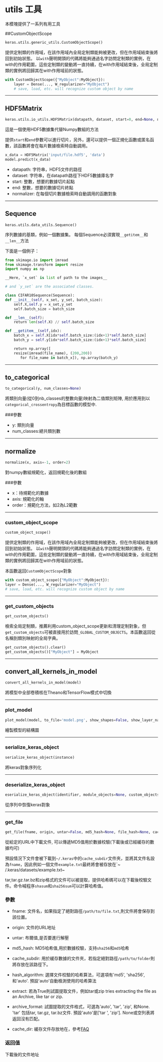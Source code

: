# utils 工具

本模塊提供了一系列有用工具


##CustomObjectScope
```python
keras.utils.generic_utils.CustomObjectScope()
```
提供定制類的作用域，在該作用域內全局定制類能夠被更改，但在作用域結束後將回到初始狀態。
以```with```聲明開頭的代碼將能夠通過名字訪問定制類的實例，在with的作用範圍，這些定制類的變動將一直持續，在with作用域結束後，全局定制類的實例將回歸其在with作用域前的狀態。

```python
with CustomObjectScope({"MyObject":MyObject}):
    layer = Dense(..., W_regularizer="MyObject")
    # save, load, etc. will recognize custom object by name
```
***

## HDF5Matrix

```python
keras.utils.io_utils.HDF5Matrix(datapath, dataset, start=0, end=None, normalizer=None)
```

這是一個使用HDF5數據集代替Numpy數組的方法

提供```start```和```end```參數可以進行切片，另外，還可以提供一個正規化函數或匿名函數，該函數將會在每片數據檢索時自動調用。

```python
x_data = HDF5Matrix('input/file.hdf5', 'data')
model.predict(x_data)
```

* datapath: 字符串，HDF5文件的路徑
* dataset: 字符串，在datapath路徑下HDF5數據庫名字
* start: 整數，想要的數據切片起點
* end: 整數，想要的數據切片終點
* normalizer: 在每個切片數據檢索時自動調用的函數對象

***

## Sequence
```
keras.utils.data_utils.Sequence()
```
序列數據的基類，例如一個數據集。
每個Sequence必須實現`__getitem__`和`__len__`方法

下面是一個例子：
```python
from skimage.io import imread
from skimage.transform import resize
import numpy as np

__Here, `x_set` is list of path to the images__

# and `y_set` are the associated classes.

class CIFAR10Sequence(Sequence):
def __init__(self, x_set, y_set, batch_size):
    self.X,self.y = x_set,y_set
    self.batch_size = batch_size

def __len__(self):
    return len(self.X) // self.batch_size

def __getitem__(self,idx):
    batch_x = self.X[idx*self.batch_size:(idx+1)*self.batch_size]
    batch_y = self.y[idx*self.batch_size:(idx+1)*self.batch_size]

    return np.array([
    resize(imread(file_name), (200,200))
       for file_name in batch_x]), np.array(batch_y)

```

***

## to_categorical
```python
to_categorical(y, num_classes=None)
```

將類別向量(從0到nb_classes的整數向量)映射為二值類別矩陣, 用於應用到以`categorical_crossentropy`為目標函數的模型中.

###參數

* y: 類別向量
* num_classes:總共類別數

***

## normalize
```python
normalize(x, axis=-1, order=2)
```

對numpy數組規範化，返回規範化後的數組

###參數
* x：待規範化的數據
* axis: 規範化的軸
* order：規範化方法，如2為L2範數

***

### custom_object_scope
```python
custom_object_scope()
```
提供定制類的作用域，在該作用域內全局定制類能夠被更改，但在作用域結束後將回到初始狀態。
以```with```聲明開頭的代碼將能夠通過名字訪問定制類的實例，在with的作用範圍，這些定制類的變動將一直持續，在with作用域結束後，全局定制類的實例將回歸其在with作用域前的狀態。

本函數返回```CustomObjectScope```對象

```python
with custom_object_scope({"MyObject":MyObject}):
layer = Dense(..., W_regularizer="MyObject")
# save, load, etc. will recognize custom object by name
```

***

### get_custom_objects
```python
get_custom_objects()
```

檢索全局定制類，推薦利用custom_object_scope更新和清理定制對象，但```get_custom_objects```可被直接用於訪問```_GLOBAL_CUSTOM_OBJECTS```。本函數返回從名稱到類別映射的全局字典。

```python
get_custom_objects().clear()
get_custom_objects()["MyObject"] = MyObject
```
***

## convert_all_kernels_in_model
```python
convert_all_kernels_in_model(model)
```

將模型中全部卷積核在Theano和TensorFlow模式中切換

***

### plot_model
```python
plot_model(model, to_file='model.png', show_shapes=False, show_layer_names=True)
```
繪製模型的結構圖

***

### serialize_keras_object
```python
serialize_keras_object(instance)
```
將keras對象序列化

***

### deserialize_keras_object
```python
eserialize_keras_object(identifier, module_objects=None, custom_objects=None, printable_module_name='object')
```
從序列中恢復keras對象

***

### get_file

```python
get_file(fname, origin, untar=False, md5_hash=None, file_hash=None, cache_subdir='datasets', hash_algorithm='auto', extract=False, archive_format='auto', cache_dir=None)
```

從給定的URL中下載文件, 可以傳遞MD5值用於數據校驗(下載後或已經緩存的數據均可)

預設情況下文件會被下載到`~/.keras`中的`cache_subdir`文件夾，並將其文件名設為`fname`，因此例如一個文件`example.txt`最終將會被存放在`~ /.keras/datasets/example.txt~

tar,tar.gz.tar.bz和zip格式的文件可以被提取，提供哈希碼可以在下載後校驗文件。命令喊程序`shasum`和`sha256sum`可以計算哈希值。


### 參數

* fname: 文件名，如果指定了絕對路徑`/path/to/file.txt`,則文件將會保存到該位置。

* origin: 文件的URL地址

* untar: 布爾值,是否要進行解壓

* md5_hash: MD5哈希值,用於數據校驗，支持`sha256`和`md5`哈希

* cache_subdir: 用於緩存數據的文件夾，若指定絕對路徑`/path/to/folder`則將存放在該路徑下。

* hash_algorithm: 選擇文件校驗的哈希算法，可選項有'md5', 'sha256', 和'auto'. 預設'auto'自動檢測使用的哈希算法
* extract: 若為True則試圖提取文件，例如tar或zip tries extracting the file as an Archive, like tar or zip.
* archive_format: 試圖提取的文件格式，可選為'auto', 'tar', 'zip', 和None. 'tar' 包括tar, tar.gz, tar.bz文件. 預設'auto'是['tar ', 'zip']. None或空列表將返回沒有匹配。
* cache_dir: 緩存文件存放地在，參考[FAQ](for_beginners/FAQ/#where_config)
### 返回值

下載後的文件地址